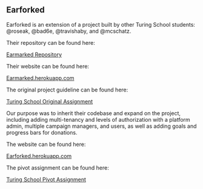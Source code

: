 ## Earforked

Earforked is an extension of a project built by other Turing School students: @roseak, @bad6e, @travishaby, and @mcschatz.

Their repository can be found here:

[Earmarked Repository](https://github.com/TeamConchord/earmarked)

Their website can be found here:

[Earmarked.herokuapp.com](http://earmarked.herokuapp.com/)

The original project guideline can be found here:

[Turing School Original Assignment](https://github.com/turingschool/curriculum/blob/master/source/projects/little_shop.markdown)

Our purpose was to inherit their codebase and expand on the project, including adding multi-tenancy and levels of authorization with a platform admin, multiple campaign managers, and  users, as well as adding goals and progress bars for donations.

The website can be found here:

[Earforked.herokuapp.com](http://earforked.herokuapp.com)

The pivot assignment can be found here:

[Turing School Pivot Assignment](https://github.com/turingschool/lesson_plans/blob/master/ruby_03-professional_rails_applications/the_pivot.md)
